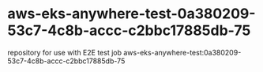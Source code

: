# aws-eks-anywhere-test-0a380209-53c7-4c8b-accc-c2bbc17885db-75
repository for use with E2E test job aws-eks-anywhere-test:0a380209-53c7-4c8b-accc-c2bbc17885db-75
